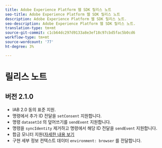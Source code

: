 ```yaml
---
title: Adobe Experience Platform 웹 SDK 릴리스 노트
seo-title: Adobe Experience Platform 웹 SDK 릴리스 노트
description: Adobe Experience Platform 웹 SDK 릴리스 노트.
seo-description: Adobe Experience Platform 웹 SDK 릴리스 노트.
translation-type: tm+mt
source-git-commit: c1cb64dc297d9133a8e3ef18c97cbd5fac5b0cd6
workflow-type: tm+mt
source-wordcount: '77'
ht-degree: 3%

---
```



# 릴리스 노트

## 버전 2.1.0

* IAB 2.0 동의 표준 지원.
* 명령에서 추가 ID 전달을 `setConsent` 지원합니다.
* 명령 `datasetId` 의 덮어쓰기를 `sendEvent` 지원합니다.
* 명령을 `syncIdentity` 제거하고 명령에서 해당 ID 전달을 `sendEvent` 지원합니다.
* 합금 모니터 지원([자세한 내용 보기](https://github.com/adobe/alloy/wiki/Monitoring-Hooks)
* 구현 세부 정보 컨텍스트 데이터 `environment: browser` 를 전달합니다.
